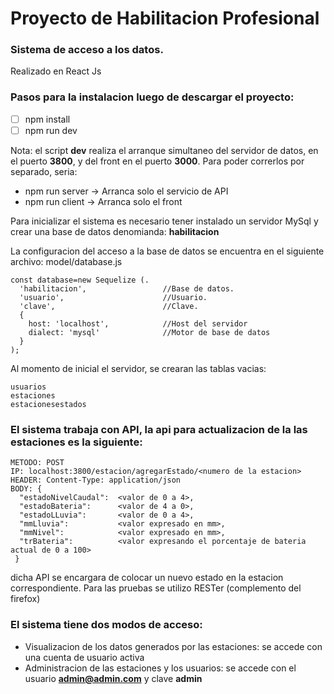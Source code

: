 # Proyecto de Habilitacion Profesional

### Sistema de acceso a los datos.

Realizado en React Js

### Pasos para la instalacion luego de descargar el proyecto:

- [ ] npm install
- [ ] npm run dev

Nota: el script **dev** realiza el arranque simultaneo del servidor de datos, en el puerto **3800**, y del front en el puerto **3000**. Para poder correrlos por separado, seria:

- npm run server    -> Arranca solo el servicio de API
- npm run client    -> Arranca solo el front

Para inicializar el sistema es necesario tener instalado un servidor MySql y crear una base de datos denomianda: **habilitacion**

La configuracion del acceso a la base de datos se encuentra en el siguiente archivo: model/database.js

```
const database=new Sequelize (.
  'habilitacion',                 //Base de datos.
  'usuario',                      //Usuario.
  'clave',                        //Clave.
  {
    host: 'localhost',            //Host del servidor
    dialect: 'mysql'              //Motor de base de datos 
  } 
);
```

Al momento de inicial el servidor, se crearan las tablas vacias:
```
usuarios
estaciones
estacionesestados
```

### El sistema trabaja con API, la api para actualizacion de la las estaciones es la siguiente:

```
METODO: POST
IP: localhost:3800/estacion/agregarEstado/<numero de la estacion>
HEADER: Content-Type: application/json
BODY: {
  "estadoNivelCaudal":  <valor de 0 a 4>,
  "estadoBateria":      <valor de 4 a 0>,
  "estadoLLuvia":       <valor de 0 a 4>,
  "mmLluvia":           <valor expresado en mm>,
  "mmNivel":            <valor expresado en mm>,
  "trBateria":          <valor expresando el porcentaje de bateria actual de 0 a 100>
 }
```

dicha API se encargara de colocar un nuevo estado en la estacion correspondiente. Para las pruebas se utilizo RESTer (complemento del firefox)

### El sistema tiene dos modos de acceso:
- Visualizacion de los datos generados por las estaciones: se accede con una cuenta de usuario activa
- Administracion de las estaciones y los usuarios: se accede con el usuario **admin@admin.com** y clave **admin**
